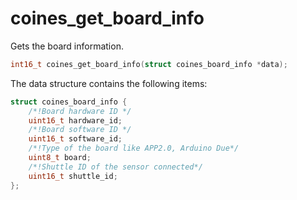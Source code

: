 # coines_get_board_info
Gets the board information.

```C
int16_t coines_get_board_info(struct coines_board_info *data);
```

The data structure contains the following items:

```C
struct coines_board_info {
	/*!Board hardware ID */
	uint16_t hardware_id;
	/*!Board software ID */
	uint16_t software_id;
	/*!Type of the board like APP2.0, Arduino Due*/
	uint8_t board;
	/*!Shuttle ID of the sensor connected*/
	uint16_t shuttle_id;
};
```